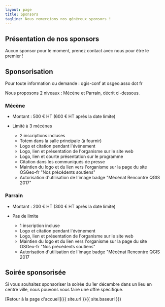 ```yaml
---
layout: page
title: Sponsors
tagline: Nous remercions nos généreux sponsors !
---
```

## Présentation de nos sponsors

Aucun sponsor pour le moment, prenez contact avec nous pour être le premier !

## Sponsorisation

Pour toute information ou demande : qgis-conf at osgeo.asso dot fr

Nous proposons 2 niveaux : Mécène et Parrain, décrit ci-dessous.

### Mécène

* Montant : 500 € HT (600 € HT après la date limite)
* Limité à 3 mécènes

  * 2 inscriptions incluses
  * Totem dans la salle principale (à fournir)
  * Logo et citation pendant l'événement
  * Logo, lien et présentation de l'organisme sur le site web
  * Logo, lien et courte présentation sur le programme
  * Citation dans les communiqués de presse
  * Maintien du logo et du lien vers l'organisme sur la page du site OSGeo-fr "Nos précédents soutiens"
  * Autorisation d'utilisation de l'image badge "Mécénat Rencontre QGIS 2017"

### Parrain

* Montant : 200 € HT (300 € HT après la date limite)
* Pas de limite

  * 1 inscription incluse
  * Logo et citation pendant l'événement
  * Logo, lien et présentation de l'organisme sur le site web
  * Maintien du logo et du lien vers l'organisme sur la page du site OSGeo-fr "Nos précédents soutiens"
  * Autorisation d'utilisation de l'image badge "Mécénat Rencontre QGIS 2017

## Soirée sponsorisée

Si vous souhaitez sponsoriser la soirée du 1er décembre dans un lieu en centre ville, nous pouvons vous faire une offre spécifique. 

[Retour à la page d'accueil]({{ site.url }}{{ site.baseurl }})
